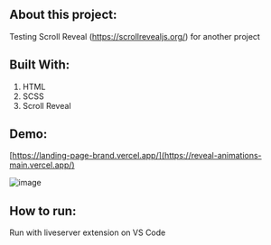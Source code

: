 ## About this project:

Testing Scroll Reveal (https://scrollrevealjs.org/) for another project

## Built With: 

1. HTML 
2. SCSS
3. Scroll Reveal

## Demo: 

[https://landing-page-brand.vercel.app/](https://reveal-animations-main.vercel.app/)

![image](https://i.ibb.co/c1L5fcV/reactreveal.png)

## How to run:

Run with liveserver extension on VS Code
